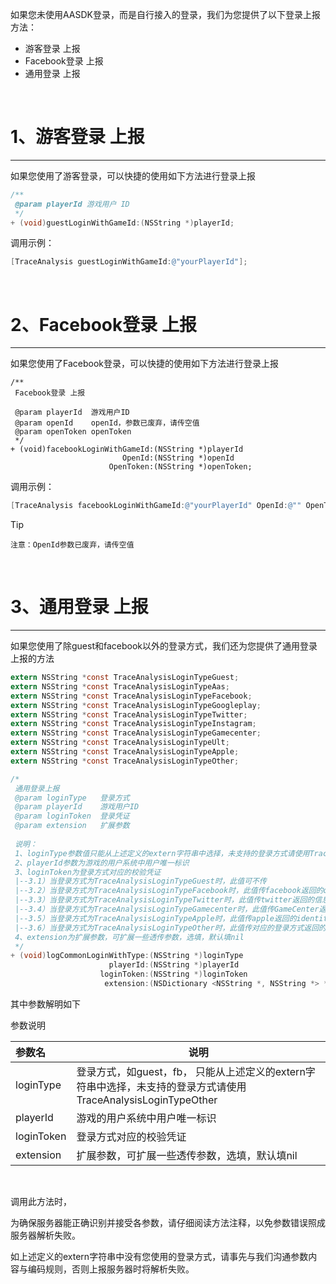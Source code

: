 
如果您未使用AASDK登录，而是自行接入的登录，我们为您提供了以下登录上报方法：

- 游客登录 上报
- Facebook登录 上报
- 通用登录 上报

<br>

# 1、游客登录 上报

---

如果您使用了游客登录，可以快捷的使用如下方法进行登录上报

```objective-c
/**
 @param playerId 游戏用户 ID
 */
+ (void)guestLoginWithGameId:(NSString *)playerId;
```

调用示例：

```objective-c
[TraceAnalysis guestLoginWithGameId:@"yourPlayerId"];
```

<br>

# 2、Facebook登录 上报

---

如果您使用了Facebook登录，可以快捷的使用如下方法进行登录上报

```
/**
 Facebook登录 上报
 
 @param playerId  游戏用户ID
 @param openId    openId，参数已废弃，请传空值
 @param openToken openToken
 */
+ (void)facebookLoginWithGameId:(NSString *)playerId
                         OpenId:(NSString *)openId
                      OpenToken:(NSString *)openToken;
```

调用示例：

```objective-c
[TraceAnalysis facebookLoginWithGameId:@"yourPlayerId" OpenId:@"" OpenToken:@"your open token"];
```

>[!tip]
`注意：OpenId参数已废弃，请传空值`


<br>

# 3、通用登录 上报

---

如果您使用了除guest和facebook以外的登录方式，我们还为您提供了通用登录上报的方法


```objective-c
extern NSString *const TraceAnalysisLoginTypeGuest;
extern NSString *const TraceAnalysisLoginTypeAas;
extern NSString *const TraceAnalysisLoginTypeFacebook;
extern NSString *const TraceAnalysisLoginTypeGoogleplay;
extern NSString *const TraceAnalysisLoginTypeTwitter;
extern NSString *const TraceAnalysisLoginTypeInstagram;
extern NSString *const TraceAnalysisLoginTypeGamecenter;
extern NSString *const TraceAnalysisLoginTypeUlt;
extern NSString *const TraceAnalysisLoginTypeApple;
extern NSString *const TraceAnalysisLoginTypeOther;

/*
 通用登录上报
 @param loginType   登录方式
 @param playerId    游戏用户ID
 @param loginToken  登录凭证
 @param extension   扩展参数
 
 说明：
 1、loginType参数值只能从上述定义的extern字符串中选择，未支持的登录方式请使用TraceAnalysisLoginTypeOther
 2、playerId参数为游戏的用户系统中用户唯一标识
 3、loginToken为登录方式对应的校验凭证
 |--3.1）当登录方式为TraceAnalysisLoginTypeGuest时，此值可不传
 |--3.2）当登录方式为TraceAnalysisLoginTypeFacebook时，此值传facebook返回的openToken
 |--3.3）当登录方式为TraceAnalysisLoginTypeTwitter时，此值传twitter返回的信息拼接成的json字符串，格式：{"twitterId":"xx","twitterUserName":"xx","twitterAuthToken":"xx"}
 |--3.4）当登录方式为TraceAnalysisLoginTypeGamecenter时，此值传GameCenter返回的teamPlayerID或playerID
 |--3.5）当登录方式为TraceAnalysisLoginTypeApple时，此值传apple返回的identityToken字符串
 |--3.6）当登录方式为TraceAnalysisLoginTypeOther时，此值传对应的登录方式返回的能校验用户合法性的对应参数
 4、extension为扩展参数，可扩展一些透传参数，选填，默认填nil
 */
+ (void)logCommonLoginWithType:(NSString *)loginType
                      playerId:(NSString *)playerId
                    loginToken:(NSString *)loginToken
                     extension:(NSDictionary <NSString *, NSString *> *)extension;
```

其中参数解明如下

参数说明

|参数名|说明|
|:----  |-----   |
|loginType |登录方式，如guest，fb，  只能从上述定义的extern字符串中选择，未支持的登录方式请使用TraceAnalysisLoginTypeOther|
|playerId |游戏的用户系统中用户唯一标识 |
|loginToken |登录方式对应的校验凭证  |
|extension |扩展参数，可扩展一些透传参数，选填，默认填nil |

<br>

调用此方法时，

为确保服务器能正确识别并接受各参数，请仔细阅读方法注释，以免参数错误照成服务器解析失败。

如上述定义的extern字符串中没有您使用的登录方式，请事先与我们沟通参数内容与编码规则，否则上报服务器时将解析失败。
